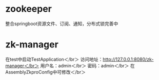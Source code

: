 # zookeeper
整合springboot资源文件、订阅、通知，分布式锁完善中

# zk-manager
在test中启动TestApplication＜/br＞
访问地址：http://127.0.0.1:8080/zk-manager＜/br＞
用户名：admin＜/br＞
密码：admin＜/br＞
在AssemblyZkproConfig中可修改＜/br＞